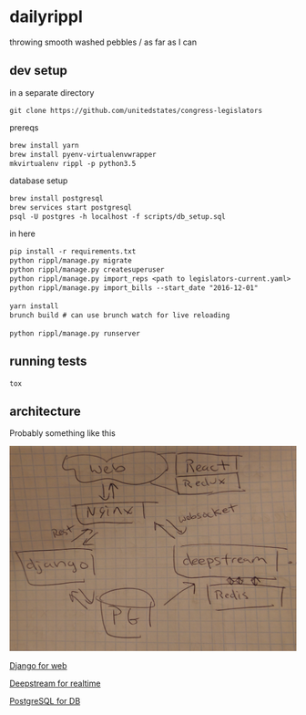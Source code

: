 # dailyrippl

throwing smooth washed pebbles / as far as I can

## dev setup

in a separate directory
```
git clone https://github.com/unitedstates/congress-legislators
```

prereqs
```
brew install yarn
brew install pyenv-virtualenvwrapper
mkvirtualenv rippl -p python3.5
```

database setup
```
brew install postgresql
brew services start postgresql
psql -U postgres -h localhost -f scripts/db_setup.sql
```

in here
```
pip install -r requirements.txt
python rippl/manage.py migrate
python rippl/manage.py createsuperuser
python rippl/manage.py import_reps <path to legislators-current.yaml>
python rippl/manage.py import_bills --start_date "2016-12-01"

yarn install
brunch build # can use brunch watch for live reloading

python rippl/manage.py runserver
```

## running tests

```
tox
```

## architecture

Probably something like this

![architecture](architecture.jpg)

[Django for web](https://docs.djangoproject.com)

[Deepstream for realtime](https://deepstream.io)

[PostgreSQL for DB](https://www.postgresql.org/)

